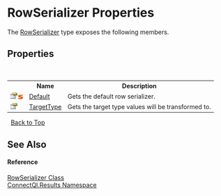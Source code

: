 # RowSerializer Properties
 

The <a href="T_ConnectQl_Results_RowSerializer">RowSerializer</a> type exposes the following members.


## Properties
&nbsp;<table><tr><th></th><th>Name</th><th>Description</th></tr><tr><td>![Public property](media/pubproperty.gif "Public property")![Static member](media/static.gif "Static member")</td><td><a href="P_ConnectQl_Results_RowSerializer_Default">Default</a></td><td>
Gets the default row serializer.</td></tr><tr><td>![Public property](media/pubproperty.gif "Public property")</td><td><a href="P_ConnectQl_Results_RowSerializer_TargetType">TargetType</a></td><td>
Gets the target type values will be transformed to.</td></tr></table>&nbsp;
<a href="#rowserializer-properties">Back to Top</a>

## See Also


#### Reference
<a href="T_ConnectQl_Results_RowSerializer">RowSerializer Class</a><br /><a href="N_ConnectQl_Results">ConnectQl.Results Namespace</a><br />